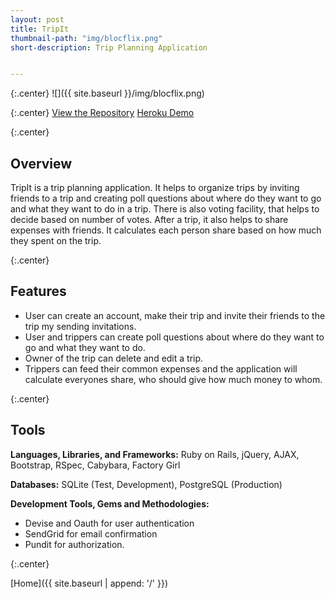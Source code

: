 ```yaml
---
layout: post
title: TripIt
thumbnail-path: "img/blocflix.png"
short-description: Trip Planning Application


---
```


{:.center}
![]({{ site.baseurl }}/img/blocflix.png)

{:.center}
[View the Repository](https://github.com/AnithaPal/Trip-Planner)
[Heroku Demo]()

{:.center}


## Overview
TripIt is a trip planning application. It helps to organize trips by inviting friends to a trip and creating poll questions about where do they want to go and what they want to do in a trip. There is also voting facility, that helps to decide based on number of votes. After a trip, it also helps to share expenses with friends. It calculates each person share based on how much they spent on the trip. 

{:.center}

## Features

+ User can create an account, make their trip and invite their friends to the trip my sending invitations. 
+ User and trippers can create poll questions about where do they want to go and what they want to do.
+ Owner of the trip can delete and edit a trip.
+ Trippers can feed their common expenses and the application will calculate everyones share, who should give how much money to whom. 

{:.center}

## Tools
**Languages, Libraries, and Frameworks:** Ruby on Rails, jQuery, AJAX, Bootstrap, RSpec, Cabybara, Factory Girl

**Databases:** SQLite (Test, Development), PostgreSQL (Production)

**Development Tools, Gems and Methodologies:**

+ Devise and Oauth for user authentication 
+ SendGrid for email confirmation
+ Pundit for authorization.

{:.center}

[Home]({{ site.baseurl | append: '/' }}) 
